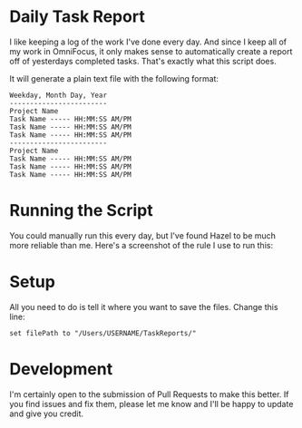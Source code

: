 # Daily Task Report

I like keeping a log of the work I've done every day. And since I keep all of my work in OmniFocus, it only makes sense to automatically create a report off of yesterdays completed tasks. That's exactly what this script does.

It will generate a plain text file with the following format:

```
Weekday, Month Day, Year
------------------------
Project Name
Task Name ----- HH:MM:SS AM/PM
Task Name ----- HH:MM:SS AM/PM
Task Name ----- HH:MM:SS AM/PM
------------------------
Project Name
Task Name ----- HH:MM:SS AM/PM
Task Name ----- HH:MM:SS AM/PM
Task Name ----- HH:MM:SS AM/PM
```

# Running the Script

You could manually run this every day, but I've found Hazel to be much more reliable than me. Here's a screenshot of the rule I use to run this:

# Setup

All you need to do is tell it where you want to save the files. Change this line:

`set filePath to "/Users/USERNAME/TaskReports/"`

# Development

I'm certainly open to the submission of Pull Requests to make this better. If you find issues and fix them, please let me know and I'll be happy to update and give you credit.